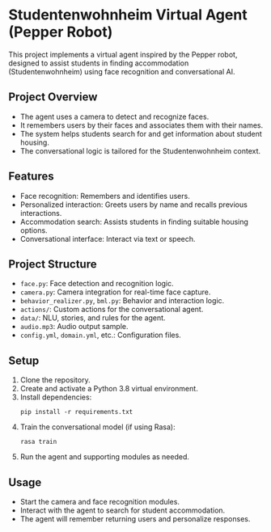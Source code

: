 # Studentenwohnheim Virtual Agent (Pepper Robot)

This project implements a virtual agent inspired by the Pepper robot, designed to assist students in finding accommodation (Studentenwohnheim) using face recognition and conversational AI.

## Project Overview

- The agent uses a camera to detect and recognize faces.
- It remembers users by their faces and associates them with their names.
- The system helps students search for and get information about student housing.
- The conversational logic is tailored for the Studentenwohnheim context.

## Features

- Face recognition: Remembers and identifies users.
- Personalized interaction: Greets users by name and recalls previous interactions.
- Accommodation search: Assists students in finding suitable housing options.
- Conversational interface: Interact via text or speech.

## Project Structure

- `face.py`: Face detection and recognition logic.
- `camera.py`: Camera integration for real-time face capture.
- `behavior_realizer.py`, `bml.py`: Behavior and interaction logic.
- `actions/`: Custom actions for the conversational agent.
- `data/`: NLU, stories, and rules for the agent.
- `audio.mp3`: Audio output sample.
- `config.yml`, `domain.yml`, etc.: Configuration files.

## Setup

1. Clone the repository.
2. Create and activate a Python 3.8 virtual environment.
3. Install dependencies:
   ```
   pip install -r requirements.txt
   ```
4. Train the conversational model (if using Rasa):
   ```
   rasa train
   ```
5. Run the agent and supporting modules as needed.

## Usage

- Start the camera and face recognition modules.
- Interact with the agent to search for student accommodation.
- The agent will remember returning users and personalize responses.

